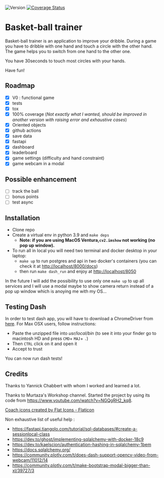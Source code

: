 ![Version](https://img.shields.io/badge/python-3.9-brightgreen)
[![Coverage Status](https://coveralls.io/repos/github/MathisNcl/basketball_trainer/badge.svg?branch=master)](https://coveralls.io/github/MathisNcl/basketball_trainer?branch=master)

# Basket-ball trainer

Basket-ball trainer is an application to improve your dribble. During a game you have to dribble with one hand and touch a circle with the other hand. The game helps you to switch from one hand to the other one.

You have 30seconds to touch most circles with your hands.

Have fun!

## Roadmap

- [X] V0 : functional game
- [X] tests
- [X] tox
- [X] 100% coverage (*Not exactly what I wanted, should be improved in another version with raising error and exhaustive cases*)
- [X] Oriented objects
- [X] github actions
- [X] save data
- [X] fastapi
- [X] dashboard
- [X] leaderboard
- [X] game settings (difficulty and hand constraint)
- [X] game webcam in a modal

## Possible enhancement

- [ ] track the ball
- [ ] bonus points
- [ ] test async

## Installation

- Clone repo
- Create a virtual env in python 3.9 and `make deps`
  - **Note: if you are using MacOS Ventura,`cv2.imshow` not working (no pop up window).**
- To run all in local you will need two terminal and docker desktop in your laptop:
  - `make up` to run postgres and api in two docker's containers (you can check it at <http://localhost/8000/docs>)
  - then run `make dash_run` and enjoy at <http://localhost/8050>

In the future I will add the possibility to use only one `make up` to up all services and I will use a modal maybe to show camera return instead of a pop up window which is anoying me with my OS...

## Testing Dash

In order to test dash app, you will have to download a ChromeDriver from [here](https://chromedriver.chromium.org/downloads). For Max OSX users, follow instructions:

- Paste the unzipped file into *usr/local/bin* (to see it into your finder go to macintosh HD and press `CMD`+ `MAJ`+ `.`)
- Then `CTRL` click on it and open it
- Accept to trust

You can now run dash tests!

## Credits

Thanks to Yannick Chabbert with whom I worked and learned a lot.

Thanks to Murtaza's Workshop channel. Started the project by using its code from <https://www.youtube.com/watch?v=NGQgRH2_kq8>.

[Coach icons created by Flat Icons - Flaticon](https://www.flaticon.com/free-icons/coach)

Non exhaustive list of useful help :

- <https://fastapi.tiangolo.com/tutorial/sql-databases/#create-a-sessionlocal-class>
- <https://dev.to/ghost/implementing-sqlalchemy-with-docker-18c9>
- <https://dev.to/kaelscion/authentication-hashing-in-sqlalchemy-1bem>
- <https://docs.sqlalchemy.org/>
- <https://community.plotly.com/t/does-dash-support-opencv-video-from-webcam/11012/14>
- <https://community.plotly.com/t/make-bootstrap-modal-bigger-than-xl/39727/3>
